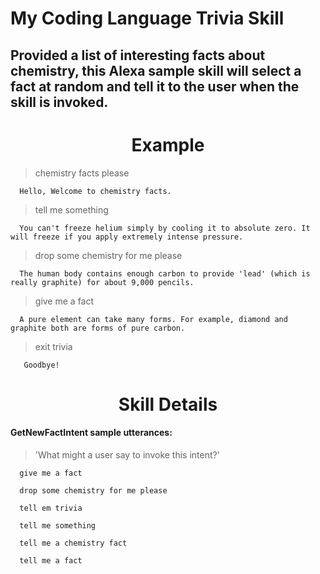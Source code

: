 # **My Coding Language Trivia Skill**

## Provided a list of interesting facts about chemistry, this Alexa sample skill will select a fact at random and tell it to the user when the skill is invoked.

<h1 style="text-align: center;"> Example </h1>

> chemistry facts please

      Hello, Welcome to chemistry facts.

> tell me something

      You can't freeze helium simply by cooling it to absolute zero. It will freeze if you apply extremely intense pressure.

> drop some chemistry for me please

      The human body contains enough carbon to provide 'lead' (which is really graphite) for about 9,000 pencils.

> give me a fact

      A pure element can take many forms. For example, diamond and graphite both are forms of pure carbon.

> exit trivia

       Goodbye!

<h1 style="text-align: center;"> Skill Details </h1>

#### GetNewFactIntent sample utterances:

> 'What might a user say to invoke this intent?'

      give me a fact

      drop some chemistry for me please

      tell em trivia

      tell me something

      tell me a chemistry fact

      tell me a fact
